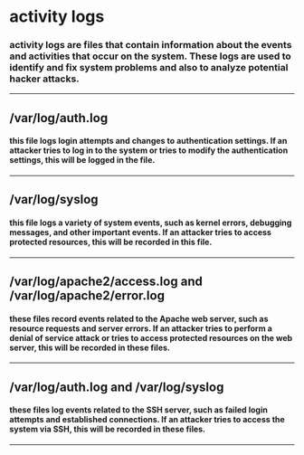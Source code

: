 # activity logs

### activity logs are files that contain information about the events and activities that occur on the system. These logs are used to identify and fix system problems and also to analyze potential hacker attacks.

---

## /var/log/auth.log

#### this file logs login attempts and changes to authentication settings. If an attacker tries to log in to the system or tries to modify the authentication settings, this will be logged in the file.

---

## /var/log/syslog

#### this file logs a variety of system events, such as kernel errors, debugging messages, and other important events. If an attacker tries to access protected resources, this will be recorded in this file.

---

## /var/log/apache2/access.log and /var/log/apache2/error.log

#### these files record events related to the Apache web server, such as resource requests and server errors. If an attacker tries to perform a denial of service attack or tries to access protected resources on the web server, this will be recorded in these files.

---

## /var/log/auth.log and /var/log/syslog

#### these files log events related to the SSH server, such as failed login attempts and established connections. If an attacker tries to access the system via SSH, this will be recorded in these files.

---
